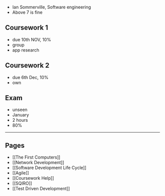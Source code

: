 - Ian Sommerville, Software engineering
- Above 7 is fine
## Coursework 1
- due 10th NOV, 10%
- group
- app research
## Coursework 2
- due 6th Dec, 10%
- own
## Exam
- unseen
- January
- 2 hours
- 80%
---
## Pages
- [[The First Computers]]
- [[Network Development]]
- [[Software Development Life Cycle]]
- [[Agile]]
- [[Coursework Help]]
- [[SQIRO]]
- [[Test Driven Development]]